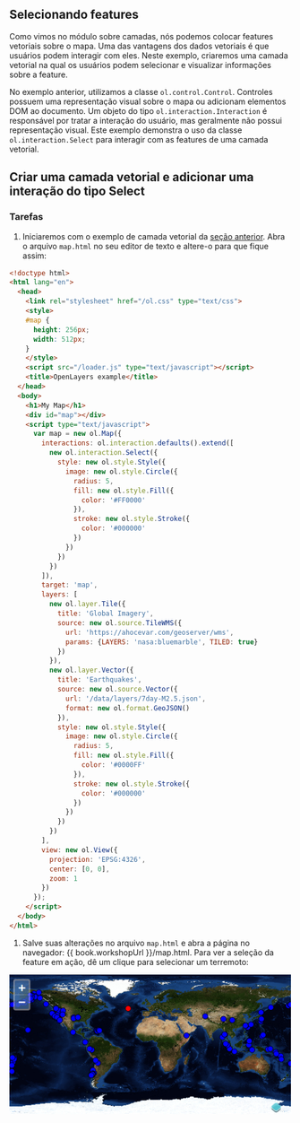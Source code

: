 ## Selecionando features

Como vimos no módulo sobre camadas, nós podemos colocar features vetoriais sobre o mapa. Uma das vantagens dos dados vetoriais é que usuários podem interagir com eles. Neste exemplo, criaremos uma camada vetorial na qual os usuários podem selecionar e visualizar informações sobre a feature.

No exemplo anterior, utilizamos a classe `ol.control.Control`. Controles possuem uma representação visual sobre o mapa ou adicionam elementos DOM ao documento. Um objeto do tipo `ol.interaction.Interaction` é responsável por tratar a interação do usuário, mas geralmente não possui representação visual. Este exemplo demonstra o uso da classe `ol.interaction.Select` para interagir com as features de uma camada vetorial.

## Criar uma camada vetorial e adicionar uma interação do tipo Select

### Tarefas

1. Iniciaremos com o exemplo de camada vetorial da [seção anterior](../layers/vector.md). Abra o arquivo `map.html` no seu editor de texto e altere-o para que fique assim:

  ```html
  <!doctype html>
  <html lang="en">
    <head>
      <link rel="stylesheet" href="/ol.css" type="text/css">
      <style>
      #map {
        height: 256px;
        width: 512px;
      }
      </style>
      <script src="/loader.js" type="text/javascript"></script>
      <title>OpenLayers example</title>
    </head>
    <body>
      <h1>My Map</h1>
      <div id="map"></div>
      <script type="text/javascript">
        var map = new ol.Map({
          interactions: ol.interaction.defaults().extend([
            new ol.interaction.Select({
              style: new ol.style.Style({
                image: new ol.style.Circle({
                  radius: 5,
                  fill: new ol.style.Fill({
                    color: '#FF0000'
                  }),
                  stroke: new ol.style.Stroke({
                    color: '#000000'
                  })
                })
              })
            })
          ]),
          target: 'map',
          layers: [
            new ol.layer.Tile({
              title: 'Global Imagery',
              source: new ol.source.TileWMS({
                url: 'https://ahocevar.com/geoserver/wms',
                params: {LAYERS: 'nasa:bluemarble', TILED: true}
              })
            }),
            new ol.layer.Vector({
              title: 'Earthquakes',
              source: new ol.source.Vector({
                url: '/data/layers/7day-M2.5.json',
                format: new ol.format.GeoJSON()
              }),
              style: new ol.style.Style({
                image: new ol.style.Circle({
                  radius: 5,
                  fill: new ol.style.Fill({
                    color: '#0000FF'
                  }),
                  stroke: new ol.style.Stroke({
                    color: '#000000'
                  })
                })
              })
            })
          ],
          view: new ol.View({
            projection: 'EPSG:4326',
            center: [0, 0],
            zoom: 1
          })
        });
      </script>
    </body>
  </html>
  ```        

1. Salve suas alterações no arquivo `map.html` e abra a página no navegador: {{ book.workshopUrl }}/map.html. Para ver a seleção da feature em ação, dê um clique para selecionar um terremoto:

  ![Usando uma interação para selecionar features de uma camada vetorial](select1.png)
